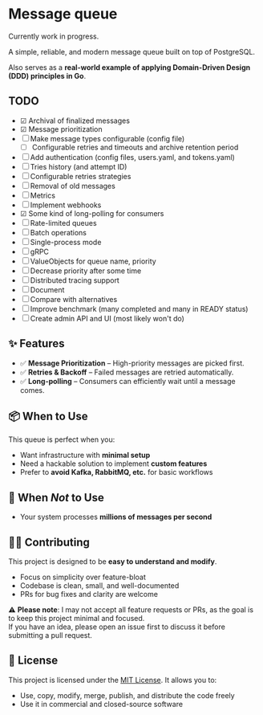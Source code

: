 # Message queue
Currently work in progress.

A simple, reliable, and modern message queue built on top of PostgreSQL.

Also serves as a **real-world example of applying Domain-Driven Design (DDD) principles in Go**.

## TODO
- ☑ Archival of finalized messages
- ☑ Message prioritization
- ☐ Make message types configurable (config file)
  - ☐ Configurable retries and timeouts and archive retention period
- ☐ Add authentication (config files, users.yaml, and tokens.yaml)
- ☐ Tries history (and attempt ID)
- ☐ Configurable retries strategies
- ☐ Removal of old messages
- ☐ Metrics
- ☐ Implement webhooks
- ☑ Some kind of long-polling for consumers
- ☐ Rate-limited queues
- ☐ Batch operations
- ☐ Single-process mode
- ☐ gRPC
- ☐ ValueObjects for queue name, priority
- ☐ Decrease priority after some time
- ☐ Distributed tracing support
- ☐ Document
- ☐ Compare with alternatives
- ☐ Improve benchmark (many completed and many in READY status)
- ☐ Create admin API and UI (most likely won't do)

## ✨ Features

- ✅ **Message Prioritization** – High-priority messages are picked first.
- ✅ **Retries & Backoff** – Failed messages are retried automatically.
- ✅ **Long-polling** – Consumers can efficiently wait until a message comes.

## 📦 When to Use

This queue is perfect when you:

- Want infrastructure with **minimal setup**
- Need a hackable solution to implement **custom features**
- Prefer to **avoid Kafka, RabbitMQ, etc.** for basic workflows

## 🚫 When *Not* to Use

- Your system processes **millions of messages per second**

## 👷‍♂️ Contributing

This project is designed to be **easy to understand and modify**.

- Focus on simplicity over feature-bloat
- Codebase is clean, small, and well-documented
- PRs for bug fixes and clarity are welcome

⚠️ **Please note**: I may not accept all feature requests or PRs, as the goal is to keep this project minimal and focused.  
If you have an idea, please open an issue first to discuss it before submitting a pull request.

## 📄 License

This project is licensed under the [MIT License](LICENSE). It allows you to:

- Use, copy, modify, merge, publish, and distribute the code freely
- Use it in commercial and closed-source software
